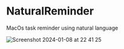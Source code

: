 # NaturalReminder
MacOs task reminder using natural language

![Screenshot 2024-01-08 at 22 41 25](https://github.com/jpcarrera/NaturalReminder/assets/44432075/b75cc6a5-2e72-4fc9-8ace-93c15b977131)

